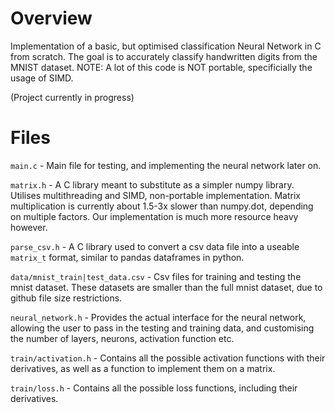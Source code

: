 # Overview
Implementation of a basic, but optimised classification Neural Network in C from scratch. The goal is to accurately classify handwritten digits from the MNIST dataset. NOTE: A lot of this code is NOT portable, specificially the usage of SIMD.

(Project currently in progress)

# Files
`main.c` - Main file for testing, and implementing the neural network later on.

`matrix.h` - A C library meant to substitute as a simpler numpy library. Utilises multithreading and SIMD, non-portable implementation. Matrix multiplication is currently about 1.5-3x slower than numpy.dot, depending on multiple factors. Our implementation is much more resource heavy however. 

`parse_csv.h` - A C library used to convert a csv data file into a useable `matrix_t` format, similar to pandas dataframes in python.

`data/mnist_train|test_data.csv` - Csv files for training and testing the mnist dataset. These datasets are smaller than the full mnist dataset, due to github file size restrictions.

`neural_network.h` - Provides the actual interface for the neural network, allowing the user to pass in the testing and training data, and customising the number of layers, neurons, activation function etc. 

`train/activation.h` - Contains all the possible activation functions with their derivatives, as well as a function to implement them on a matrix.

`train/loss.h` - Contains all the possible loss functions, including their derivatives.
